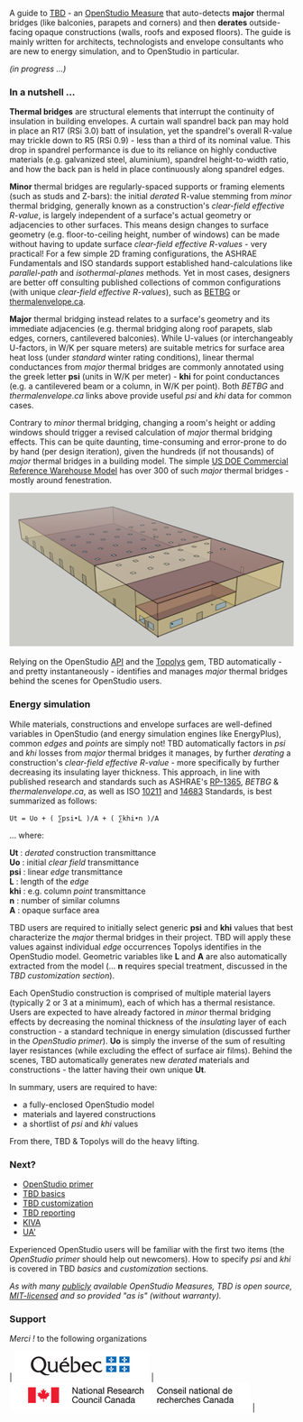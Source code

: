 A guide to [TBD](https://github.com/rd2/tbd "TBD source code repository on GitHub") - an [OpenStudio Measure](https://nrel.github.io/OpenStudio-user-documentation/reference/measure_writing_guide/ "A guide to writing OpenStudio Measures") that auto-detects __major__ thermal bridges (like balconies, parapets and corners) and then __derates__ outside-facing opaque constructions (walls, roofs and exposed floors). The guide is mainly written for architects, technologists and envelope consultants who are new to energy simulation, and to OpenStudio in particular.

_(in progress ...)_

### In a nutshell ...

__Thermal bridges__ are structural elements that interrupt the continuity of insulation in building envelopes. A curtain wall spandrel back pan may hold in place an R17 (RSi 3.0) batt of insulation, yet the spandrel's overall R-value may trickle down to R5 (RSi 0.9) - less than a third of its nominal value. This drop in spandrel performance is due to its reliance on highly conductive materials (e.g. galvanized steel, aluminium), spandrel height-to-width ratio, and how the back pan is held in place continuously along spandrel edges.

__Minor__ thermal bridges are regularly-spaced supports or framing elements (such as studs and Z-bars): the initial _derated_ R-value stemming from _minor_ thermal bridging, generally known as a construction's _clear-field effective R-value_, is largely independent of a surface's actual geometry or adjacencies to other surfaces. This means design changes to surface geometry (e.g. floor-to-ceiling height, number of windows) can be made without having to update surface _clear-field effective R-values_ - very practical! For a few simple 2D framing configurations, the ASHRAE Fundamentals and ISO standards support established hand-calculations like _parallel-path_ and _isothermal-planes_ methods. Yet in most cases, designers are better off consulting published collections of common configurations (with unique _clear-field effective R-values_), such as [BETBG](https://www.bchydro.com/powersmart/business/programs/new-construction.html "Building Envelope Thermal Bridging Guide") or [thermalenvelope.ca](https://thermalenvelope.ca).

__Major__ thermal bridging instead relates to a surface's geometry and its immediate adjacencies (e.g. thermal bridging along roof parapets, slab edges, corners, cantilevered balconies). While U-values (or interchangeably U-factors, in W/K per square meters) are suitable metrics for surface area heat loss (under _standard_ winter rating conditions), linear thermal conductances from _major_ thermal bridges are commonly annotated using the greek letter __psi__ (units in W/K per meter) - __khi__ for point conductances (e.g. a cantilevered beam or a column, in W/K per point). Both _BETBG_ and _thermalenvelope.ca_ links above provide useful _psi_ and _khi_ data for common cases.

Contrary to _minor_ thermal bridging, changing a room's height or adding windows should trigger a revised calculation of _major_ thermal bridging effects. This can be quite daunting, time-consuming and error-prone to do by hand (per design iteration), given the hundreds (if not thousands) of _major_ thermal bridges in a building model. The simple [US DOE Commercial Reference Warehouse Model](https://www.energy.gov/eere/buildings/commercial-reference-buildings "US DOE Commercial References") has over 300 of such _major_ thermal bridges - mostly around fenestration.

![US DOE Commercial Reference Warehouse](./assets/images/warehouse.png "US DOE Commercial Reference Warehouse")

Relying on the OpenStudio [API](https://openstudio-sdk-documentation.s3.amazonaws.com/index.html "OpenStudio SDK") and the [Topolys](https://github.com/automaticmagic/topolys "Topolys source code repository on GitHub") gem, TBD automatically - and pretty instantaneously - identifies and manages _major_ thermal bridges behind the scenes for OpenStudio users.

### Energy simulation

While materials, constructions and envelope surfaces are well-defined variables in OpenStudio (and energy simulation engines like EnergyPlus), common _edges_ and _points_ are simply not! TBD automatically factors in _psi_ and _khi_ losses from _major_ thermal bridges it manages, by further _derating_ a construction's _clear-field effective R-value_ - more specifically by further decreasing its insulating layer thickness. This approach, in line with published research and standards such as ASHRAE's [RP-1365](https://www.techstreet.com/standards/rp-1365-thermal-performance-of-building-envelope-details-for-mid-and-high-rise-buildings?product_id=1806751), _BETBG_ & _thermalenvelope.ca_, as well as ISO [10211](https://www.iso.org/standard/65710.html) and [14683](https://www.iso.org/standard/65706.html) Standards, is best summarized as follows:
```
Ut = Uo + ( ∑psi•L )/A + ( ∑khi•n )/A
```
... where:

__Ut__ : _derated_ construction transmittance  
__Uo__ : initial _clear field_ transmittance  
__psi__ : linear _edge_ transmittance  
__L__ : length of the _edge_  
__khi__ : e.g. column _point_ transmittance  
__n__ : number of similar columns  
__A__ : opaque surface area  

TBD users are required to initially select generic __psi__ and __khi__ values that best characterize the _major_ thermal bridges in their project. TBD will apply these values against individual _edge_ occurrences Topolys identifies in the OpenStudio model. Geometric variables like __L__ and __A__ are also automatically extracted from the model (... __n__ requires special treatment, discussed in the _TBD customization section_).

Each OpenStudio construction is comprised of multiple material layers (typically 2 or 3 at a minimum), each of which has a thermal resistance. Users are expected to have already factored in _minor_ thermal bridging effects by decreasing the nominal thickness of the _insulating_ layer of each construction - a standard technique in energy simulation (discussed further in the _OpenStudio primer_). __Uo__ is simply the inverse of the sum of resulting layer resistances (while excluding the effect of surface air films). Behind the scenes, TBD automatically generates new _derated_ materials and constructions - the latter having their own unique __Ut__.

In summary, users are required to have:
- a fully-enclosed OpenStudio model
- materials and layered constructions
- a shortlist of _psi_ and _khi_ values

From there, TBD & Topolys will do the heavy lifting.

### Next?

- [OpenStudio primer](./pages/openstudio.html "An OpenStudio primer for TBD users")  
- [TBD basics](./pages/basics.html "Basic TBD workflow")  
- [TBD customization](./pages/custom.html "Customizing TBD inputs")  
- [TBD reporting](./pages/reports.html "What TBD reports back")  
- [KIVA](./pages/kiva.html "Kiva support")  
- [UA'](./pages/ua.html "UA' assessments")  

Experienced OpenStudio users will be familiar with the first two items (the _OpenStudio primer_ should help out newcomers). How to specify _psi_ and _khi_ is covered in TBD _basics_ and _customization_ sections.

_As with many [publicly](https://bcl.nrel.gov/dashboard "OpenStudio's Building Component Library") available OpenStudio Measures, TBD is open source, [MIT-licensed](https://github.com/rd2/tbd/blob/master/LICENSE "TBD's MIT license") and so provided "as is" (without warranty)._

### Support

_Merci !_ to the following organizations

| [![](./sponsors/quebec.png)](https://transitionenergetique.gouv.qc.ca "Transition énergétique Québec") | [![](./sponsors/canada.png)](https://nrc.canada.ca/en/research-development/research-collaboration/research-centres/construction-research-centre "CNRC") |
